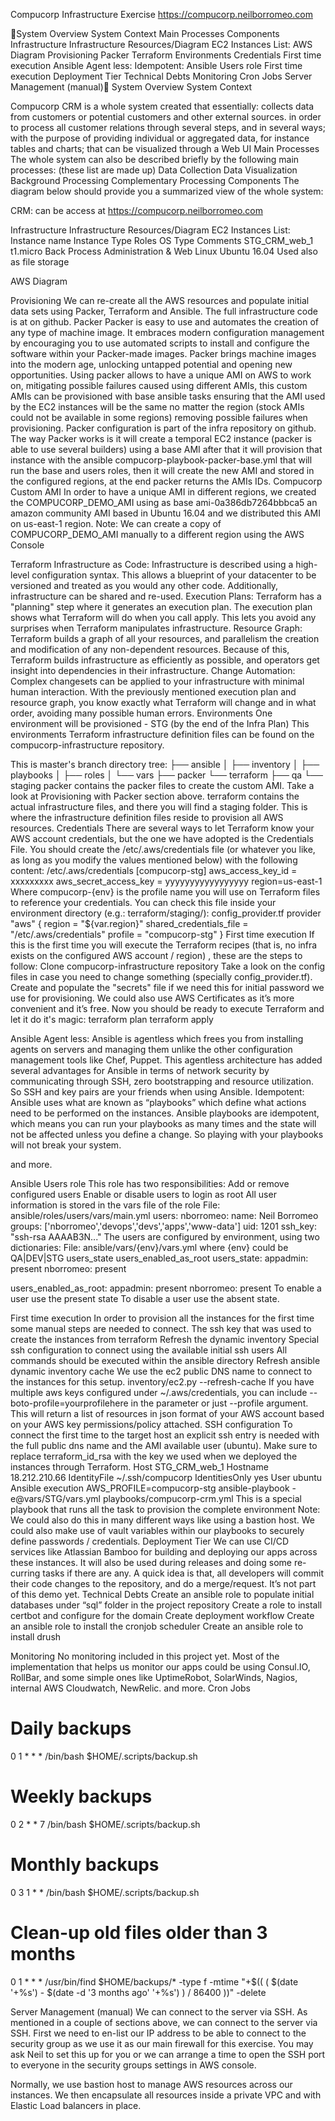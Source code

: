 Compucorp Infrastructure Exercise
https://compucorp.neilborromeo.com



System Overview
System Context
Main Processes
Components
Infrastructure
Infrastructure Resources/Diagram
EC2 Instances List:
AWS Diagram
Provisioning
Packer
Terraform
Environments
Credentials
First time execution
Ansible
Agent less:
Idempotent:
Ansible Users role
First time execution
Deployment Tier
Technical Debts
Monitoring
Cron Jobs
Server Management (manual)
System Overview
System Context


Compucorp CRM is a whole system created that essentially:
collects data from customers or potential customers and other external sources.
in order to process all customer relations through several steps, and in several ways;
with the purpose of providing individual or aggregated data, for instance tables and charts;
that can be visualized through a Web UI
Main Processes
The whole system can also be described briefly by the following main processes: (these list are made up)
Data Collection
Data Visualization
Background Processing
Complementary Processing
Components
The diagram below should provide you a summarized view of the whole system:

CRM: can be access at https://compucorp.neilborromeo.com

Infrastructure
Infrastructure Resources/Diagram
EC2 Instances List:
Instance name
Instance
Type
Roles
OS Type
Comments
STG_CRM_web_1
t1.micro
Back Process Administration & Web
Linux Ubuntu 16.04
Used also as file storage

AWS Diagram

Provisioning
We can re-create all the AWS resources and populate initial data sets using Packer, Terraform and Ansible. The full infrastructure code is at on github.
Packer
Packer is easy to use and automates the creation of any type of machine image. It embraces modern configuration management by encouraging you to use automated scripts to install and configure the software within your Packer-made images. Packer brings machine images into the modern age, unlocking untapped potential and opening new opportunities.
Using packer allows to have a unique AMI on AWS to work on, mitigating possible failures caused using different AMIs, this custom AMIs can be provisioned with base ansible tasks ensuring that the AMI used by the EC2 instances will be the same no matter the region (stock AMIs could not be available in some regions) removing possible failures when provisioning.
Packer configuration is part of the infra repository on github.
The way Packer works is it will create a temporal EC2 instance (packer is able to use several builders) using a base AMI after that it will provision that instance with the ansible compucorp-playbook-packer-base.yml that will run the base and users roles, then it will create the new AMI and stored in the configured regions, at the end packer returns the AMIs IDs.
Compucorp Custom AMI
In order to have a unique AMI in different regions, we created the COMPUCORP_DEMO_AMI using as base ami-0a386db7264bbbca5 an amazon community AMI based in Ubuntu 16.04 and we distributed this AMI on us-east-1 region.
Note: We can create a copy of COMPUCORP_DEMO_AMI manually to a different region using the AWS Console

Terraform
Infrastructure as Code: Infrastructure is described using a high-level configuration syntax. This allows a blueprint of your datacenter to be versioned and treated as you would any other code. Additionally, infrastructure can be shared and re-used.
Execution Plans: Terraform has a "planning" step where it generates an execution plan. The execution plan shows what Terraform will do when you call apply. This lets you avoid any surprises when Terraform manipulates infrastructure.
Resource Graph: Terraform builds a graph of all your resources, and parallelism the creation and modification of any non-dependent resources. Because of this, Terraform builds infrastructure as efficiently as possible, and operators get insight into dependencies in their infrastructure.
Change Automation: Complex changesets can be applied to your infrastructure with minimal human interaction. With the previously mentioned execution plan and resource graph, you know exactly what Terraform will change and in what order, avoiding many possible human errors.
Environments
One environment will be provisioned - STG (by the end of the Infra Plan)
This environments Terraform infrastructure definition files can be found on the compucorp-infrastructure repository. 
 
 
 
 
This is master's branch directory tree:
├── ansible
│   ├── inventory
│   ├── playbooks
│   ├── roles
│   └── vars
├── packer
└── terraform
        ├── qa
        └── staging
packer contains the packer files to create the custom AMI. Take a look at Provisioning with Packer section above.
terraform contains the actual infrastructure files, and there you will find a staging folder. This is where the infrastructure definition files reside to provision all AWS resources.
Credentials
There are several ways to let Terraform know your AWS account credentials, but the one we have adopted is the Credentials File.
You should create the /etc/.aws/credentials file (or whatever you like, as long as you modify the values mentioned below) with the following content:
/etc/.aws/credentials
[compucorp-stg]
aws_access_key_id = xxxxxxxxx
aws_secret_access_key = yyyyyyyyyyyyyyyyy 
region=us-east-1
Where compucorp-{env} is the profile name you will use on Terraform files to reference your credentials.
You can check this file inside your environment directory (e.g.: terraform/staging/):
config_provider.tf
provider "aws" {
    region = "${var.region}"
    shared_credentials_file = "/etc/.aws/credentials"
    profile = "compucorp-stg"
}
First time execution
If this is the first time you will execute the Terraform recipes (that is, no infra exists on the configured AWS account / region) , these are the steps to follow:
Clone compucorp-infrastructure repository
Take a look on the config files in case you need to change something (specially config_provider.tf).
Create and populate the "secrets" file if we need this for initial password we use for provisioning.
We could also use AWS Certificates as it’s more convenient and it’s free.
Now you should be ready to execute Terraform and let it do it's magic:
terraform plan
terraform apply

Ansible
Agent less:
Ansible is agentless which frees you from installing agents on servers and managing them unlike the other configuration management tools like Chef, Puppet. This agentless architecture has added several advantages for Ansible in terms of  network security by communicating through SSH, zero bootstrapping and resource utilization. So SSH and key pairs are your friends when using Ansible.
Idempotent:
Ansible uses what are known as “playbooks” which define what actions need to be performed on the instances. Ansible playbooks are idempotent, which means you can run your playbooks as many times and the state will not be affected unless you define a change. So playing with your playbooks will not break your system.

and more.


Ansible Users role
This role has two responsibilities:
Add or remove configured users
Enable or disable users to login as root
All user information is stored in the vars file of the role
File: ansible/roles/users/vars/main.yml
users:
  nborromeo:
    name: Neil Borromeo
    groups: ['nborromeo','devops','devs','apps','www-data']
    uid: 1201
    ssh_key: "ssh-rsa AAAAB3N..."
The users are configured by environment, using two dictionaries:
File: ansible/vars/{env}/vars.yml where {env} could be QA|DEV|STG
users_state
users_enabled_as_root
users_state:
  appadmin: present
  nborromeo: present

users_enabled_as_root:
  appadmin: present
  nborromeo: present
To enable a user use the present state
To disable a user use the absent state.
 
First time execution
In order to provision all the instances for the first time some manual steps are needed to connect.
The ssh key that was used to create the instances from terraform
Refresh the dynamic inventory
Special ssh configuration to connect using the available initial ssh users
All commands should be executed within the ansible directory
Refresh ansible dynamic inventory cache
We use the ec2 public DNS name to connect to the instances for this setup.
inventory/ec2.py --refresh-cache
If you have multiple aws keys configured under ~/.aws/credentials, you can include --boto-profile=yourprofilehere in the parameter or just --profile argument. This will return a list of resources in json format of your AWS account based on your AWS key permissions/policy attached.
SSH configuration
To connect the first time to the target host an explicit ssh entry is needed with the full public dns name and the AMI available user (ubuntu). Make sure to replace terraform_id_rsa with the key we used when we deployed the instances through Terraform.
Host STG_CRM_web_1
 Hostname 18.212.210.66
 IdentityFile ~/.ssh/compucorp
 IdentitiesOnly yes
 User ubuntu
Ansible execution
AWS_PROFILE=compucorp-stg ansible-playbook -e@vars/STG/vars.yml playbooks/compucorp-crm.yml
This is a special playbook that runs all the task to provision the complete environment
Note: We could also do this in many different ways like using a bastion host. We could also make use of vault variables within our playbooks to securely define passwords / credentials.
Deployment Tier
We can use CI/CD services like Atlassian Bamboo for building and deploying our apps across these instances. It will also be used during releases and doing some re-curring tasks if there are any. A quick idea is that, all developers will commit their code changes to the repository, and do a merge/request. It’s not part of this demo yet.
Technical Debts
Create an ansible role to populate initial databases under “sql” folder in the project repository
Create a role to install certbot and configure for the domain
Create deployment workflow
Create an ansible role to install the cronjob scheduler
Create an ansible role to install drush

Monitoring
No monitoring included in this project yet. Most of the implementation that helps us monitor our apps could be using Consul.IO, RollBar, and some simple ones like UptimeRobot, SolarWinds, Nagios, internal AWS Cloudwatch, NewRelic. and more.
Cron Jobs
# Daily backups
0 1 * * * /bin/bash $HOME/.scripts/backup.sh

# Weekly backups
0 2 * * 7 /bin/bash $HOME/.scripts/backup.sh

# Monthly backups
0 3 1 * * /bin/bash $HOME/.scripts/backup.sh

# Clean-up old files older than 3 months
0 1 * * * /usr/bin/find $HOME/backups/* -type f -mtime "+$(( ( $(date '+%s') - $(date -d '3 months ago' '+%s') ) / 86400 ))" -delete

Server Management (manual)
We can connect to the server via SSH. As mentioned in a couple of sections above, we can connect to the server via SSH. First we need to en-list our IP address to be able to connect to the security group as we use it as our main firewall for this exercise. You may ask Neil to set this up for you or we can arrange a time to open the SSH port to everyone in the security groups settings in AWS console.

Normally, we use bastion host to manage AWS resources across our instances. We then encapsulate all resources inside a private VPC and with Elastic Load balancers in place.
